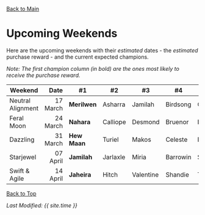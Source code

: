 [Back to Main](index.md)

# Upcoming Weekends

Here are the upcoming weekends with their *estimated* dates - the *estimated* purchase reward - and the current expected champions.

*Note: The first champion column (in bold) are the ones most likely to receive the purchase reward.*

| Weekend | Date | #1 | #2 | #3 | #4 | #5 | Reward |
|---|--:|---|---|---|---|---|---|
| Neutral Alignment | 17 March | **Merilwen** | Asharra | Jamilah | Birdsong | Omin | Golden Epic |
| Feral Moon | 24 March | **Nahara** | Calliope | Desmond | Bruenor | Birdsong | Golden Epic |
| Dazzling | 31 March | **Hew Maan** | Turiel | Makos | Celeste | DM | Golden Epic |
| Starjewel | 07 April | **Jamilah** | Jarlaxle | Miria | Barrowin | Spurt | Golden Epic |
| Swift & Agile | 14 April | **Jaheira** | Hitch | Valentine | Shandie | Tyril | Golden Epic |

[Back to Top](#top)

*Last Modified: {{ site.time }}*